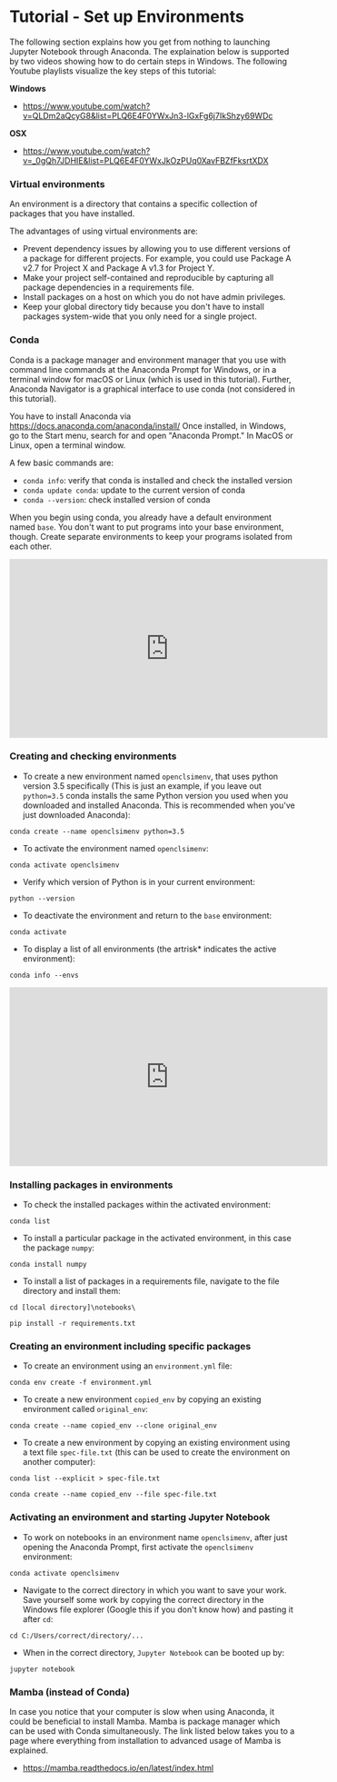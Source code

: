 # Tutorial - Set up Environments

The following section explains how you get from nothing to launching Jupyter Notebook through Anaconda. The explaination below is supported by two videos showing how to do certain steps in Windows. The following Youtube playlists visualize the key steps of this tutorial:

**Windows**

- https://www.youtube.com/watch?v=QLDm2aQcyG8&list=PLQ6E4F0YWxJn3-lGxFg6j7IkShzy69WDc

**OSX**

- https://www.youtube.com/watch?v=_0gQh7JDHIE&list=PLQ6E4F0YWxJkOzPUq0XavFBZfFksrtXDX

### Virtual environments
An environment is a directory that contains a specific collection of packages that you have installed. 

The advantages of using virtual environments are: 
- Prevent dependency issues by allowing you to use different versions of a package for different projects. For example, you could use Package A v2.7 for Project X and Package A v1.3 for Project Y.
- Make your project self-contained and reproducible by capturing all package dependencies in a requirements file.
- Install packages on a host on which you do not have admin privileges.
- Keep your global directory tidy because you don't have to install packages system-wide that you only need for a single project.

### Conda 
Conda is a package manager and environment manager that you use with command line commands at the Anaconda Prompt for Windows, or in a terminal window for macOS or Linux (which is used in this tutorial). Further, Anaconda Navigator is a graphical interface to use conda (not considered in this tutorial). 

You have to install Anaconda via https://docs.anaconda.com/anaconda/install/
Once installed, in Windows, go to the Start menu, search for and open "Anaconda Prompt." In MacOS or Linux, open a terminal window. 

A few basic commands are: 
- `conda info`: verify that conda is installed and check the installed version
- `conda update conda`: update to the current version of conda
- `conda --version`: check installed version of conda

When you begin using conda, you already have a default environment named `base`. You don't want to put programs into your base environment, though. Create separate environments to keep your programs isolated from each other.


<p align="center">
<iframe width="560" height="315" src="https://www.youtube.com/embed/QLDm2aQcyG8" title="YouTube video player" frameborder="0" allow="accelerometer; autoplay; clipboard-write; encrypted-media; gyroscope; picture-in-picture" allowfullscreen></iframe>

### Creating and checking environments

- To create a new environment named `openclsimenv`, that uses python version 3.5 specifically (This is just an example, if you leave out `python=3.5` conda installs the same Python version you used when you downloaded and installed Anaconda. This is recommended when you've just downloaded Anaconda):

`conda create --name openclsimenv python=3.5`

- To activate the environment named `openclsimenv`:

`conda activate openclsimenv`

- Verify which version of Python is in your current environment:

`python --version`

- To deactivate the environment and return to the `base` environment:

`conda activate`

- To display a list of all environments (the artrisk* indicates the active environment):

`conda info --envs`


<p align="center">
<iframe width="560" height="315" src="https://www.youtube.com/embed/hSh256fmIHY" title="YouTube video player" frameborder="0" allow="accelerometer; autoplay; clipboard-write; encrypted-media; gyroscope; picture-in-picture" allowfullscreen></iframe>


### Installing packages in environments

- To check the installed packages within the activated environment:

`conda list`

- To install a particular package in the activated environment, in this case the package `numpy`:

`conda install numpy`

- To install a list of packages in a requirements file, navigate to the file directory and install them: 

`cd [local directory]\notebooks\`

`pip install -r requirements.txt`

### Creating an environment including specific packages

- To create an environment using an `environment.yml` file: 

`conda env create -f environment.yml`

- To create a new environment `copied_env` by copying an existing environment called `original_env`:  

`conda create --name copied_env --clone original_env`

- To create a new environment by copying an existing environment using a text file `spec-file.txt` (this can be used to create the environment on another computer): 

`conda list --explicit > spec-file.txt`

`conda create --name copied_env --file spec-file.txt`

### Activating an environment and starting Jupyter Notebook

- To work on notebooks in an environment name `openclsimenv`, after just opening the Anaconda Prompt, first activate the `openclsimenv` environment:

`conda activate openclsimenv`

- Navigate to the correct directory in which you want to save your work. Save yourself some work by copying the correct directory in the Windows file explorer (Google this if you don't know how) and pasting it after `cd`:

`cd C:/Users/correct/directory/...`

- When in the correct directory, `Jupyter Notebook` can be booted up by:

`jupyter notebook`

### Mamba (instead of Conda)

In case you notice that your computer is slow when using Anaconda, it could be beneficial to install Mamba. Mamba is package manager which can be used with Conda simultaneously. The link listed below takes you to a page where everything from installation to advanced usage of Mamba is explained.<br>


- https://mamba.readthedocs.io/en/latest/index.html




